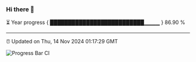 ### Hi there 👋

⏳ Year progress { ██████████████████████████▁▁▁▁ } 86.90 %

---

⏰ Updated on Thu, 14 Nov 2024 01:17:29 GMT

![Progress Bar CI](https://github.com/liununu/liununu/workflows/Progress%20Bar%20CI/badge.svg)

